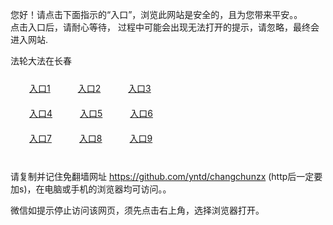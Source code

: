 您好！请点击下面指示的“入口”，浏览此网站是安全的，且为您带来平安。。 <br/>
点击入口后，请耐心等待， 过程中可能会出现无法打开的提示，请忽略，最终会进入网站. </br>

法轮大法在长春<br/>
<div style="padding:10px"><a style="margin:20px" target="_blank" href="https://d3r8tjo5c55fwd.cloudfront.net/2Qpsp?fjrwc" id="ccLink1" rel="nofollow">入口1</a> <a target="_blank" style="margin:20px" href="https://d1rbv95f1zgxgf.cloudfront.net/2Qpsp?lriouaqs" id="ccLink2" rel="nofollow">入口2</a> <a style="margin:20px" target="_blank" href="https://d2ft0mq623gd1l.cloudfront.net/2Qpsp?gjpuapn" id="ccLink3" rel="nofollow">入口3</a></div>

<div style="padding:10px" ><a style="margin:20px" target="_blank" href="https://d3r8tjo5c55fwd.cloudfront.net/2Qpsp?fjrwc" id="ccLink4" rel="nofollow">入口4</a> <a style="margin:20px" href="https://d1rbv95f1zgxgf.cloudfront.net/2Qpsp?lriouaqs" target="_blank" id="ccLink5" rel="nofollow">入口5</a> <a style="margin:20px" href="https://d2ft0mq623gd1l.cloudfront.net/2Qpsp?gjpuapn" target="_blank" id="ccLink6" rel="nofollow">入口6</a></div>

<div style="padding:10px"><a style="margin:20px" target="_blank" href="https://d3r8tjo5c55fwd.cloudfront.net/2Qpsp?fjrwc" id="ccLink7" rel="nofollow">入口7</a> <a style="margin:20px" href="https://d1rbv95f1zgxgf.cloudfront.net/2Qpsp?lriouaqs" target="_blank" id="ccLink8" rel="nofollow">入口8</a> <a style="margin:20px" target="_blank" href="https://d2ft0mq623gd1l.cloudfront.net/2Qpsp?gjpuapn" id="ccLink9" rel="nofollow">入口9</a></div>

<br/>



请复制并记住免翻墙网址 https://github.com/yntd/changchunzx (http后一定要加s)，在电脑或手机的浏览器均可访问。。<br/>

微信如提示停止访问该网页，须先点击右上角，选择浏览器打开。
